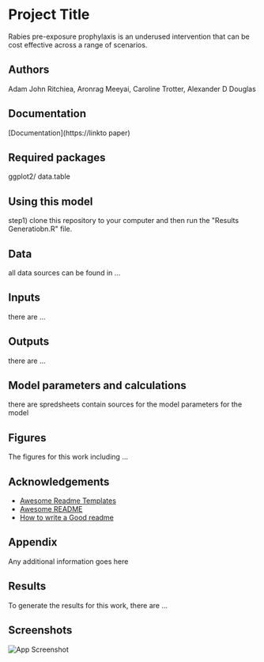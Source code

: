 # Project Title

Rabies pre-exposure prophylaxis is an underused intervention that can be cost effective across a range of scenarios.


## Authors

Adam John Ritchiea, Aronrag Meeyai, Caroline Trotter, Alexander D Douglas

## Documentation

[Documentation](https://linkto paper) 
## Required packages
ggplot2/ data.table
## Using this model
step1) clone this repository to your computer and then run the "Results Generatiobn.R" file.
## Data
all data sources can be found in ...
## Inputs
there are ...
## Outputs 
there are ...
## Model parameters and calculations
there are spredsheets contain sources for the model parameters for the model
## Figures
The figures for this work including ...
## Acknowledgements

 - [Awesome Readme Templates](https://awesomeopensource.com/project/elangosundar/awesome-README-templates)
 - [Awesome README](https://github.com/matiassingers/awesome-readme)
 - [How to write a Good readme](https://bulldogjob.com/news/449-how-to-write-a-good-readme-for-your-github-project)


## Appendix

Any additional information goes here


## Results
To generate the results for this work, there are ...


## Screenshots

![App Screenshot](https://via.placeholder.com/468x300?text=App+Screenshot+Here)


